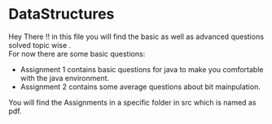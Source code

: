# DataStructures

Hey There !! in this file you will find the basic as well as advanced questions solved topic wise .<br/>
For now there are some basic questions: <br/>

- Assignment 1 contains basic questions for java to make you comfortable with the java environment.
- Assignment 2 contains some average questions about bit mainpulation.


You will find the Assignments in a specific folder in src which is named as pdf.
